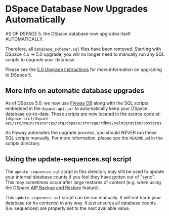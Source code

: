 # DSpace Database Now Upgrades Automatically

AS OF DSPACE 5, the DSpace database now upgrades itself AUTOMATICALLY.

Therefore, all `database_schema*.sql` files have been removed. Starting
with DSpace 4.x -> 5.0 upgrade, you will no longer need to manually run any
SQL scripts to upgrade your database.

Please see the [5.0 Upgrade Instructions](https://wiki.duraspace.org/display/DSDOC5x/Upgrading+to+5.x)
for more information on upgrading to DSpace 5.


## More info on automatic database upgrades

As of DSpace 5.0, we now use [Flyway DB](http://flywaydb.org/) along with the
SQL scripts embedded in the `dspace-api.jar` to automatically keep your DSpace
database up-to-date. These scripts are now located in the source code at:
`[dspace-src]/dspace-api/src/main/resources/org/dspace/storage/rdbms/sqlmigration/postgres`

As Flyway automates the upgrade process, you should NEVER run these SQL scripts
manually. For more information, please see the `README.md` in the scripts directory.

## Using the update-sequences.sql script

The `update-sequences.sql` script in this directory may still be used to update
your internal database counts if you feel they have gotten out of "sync". This
may sometimes occur after large restores of content (e.g. when using the DSpace
[AIP Backup and Restore](https://wiki.duraspace.org/display/DSDOC5x/AIP+Backup+and+Restore) 
feature).

This `update-sequences.sql` script can be run manually. It will not harm your 
database (or its contents) in any way. It just ensures all database counts (i.e.
sequences) are properly set to the next available value.
